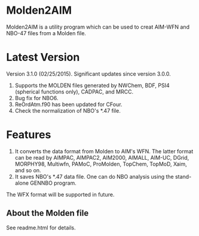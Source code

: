 # Molden2AIM
Molden2AIM is a utility program which can be used to creat AIM-WFN and NBO-47 files from a Molden file.

# Latest Version
Version 3.1.0 (02/25/2015). Significant updates since version 3.0.0.

1. Supports the MOLDEN files generated by NWChem, BDF, PSI4 (spherical functions only), CADPAC, and MRCC.
2. Bug fix for NBO6.
3. ReOrdAtm.f90 has been updated for CFour.
4. Check the normalization of NBO's *.47 file.

# Features

1. It converts the data format from Molden to AIM's WFN. The latter format can be read by AIMPAC, AIMPAC2, AIM2000, AIMALL, AIM-UC, DGrid, MORPHY98, Multiwfn, PAMoC, ProMolden, TopChem, TopMoD, Xaim, and so on.
2. It saves NBO's *.47 data file. One can do NBO analysis using the stand-alone GENNBO program.

The WFX format will be supported in future.

## About the Molden file

See readme.html for details.
